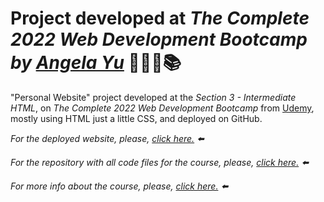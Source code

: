 # Project developed at _The Complete 2022 Web Development Bootcamp by [Angela Yu](https://www.linkedin.com/in/angela-yu-963a584b/)_ 👨🏻‍💻📚

"Personal Website" project developed at the _Section 3 - Intermediate HTML_, on _The Complete 2022 Web Development Bootcamp_ from [Udemy](https://www.udemy.com/), mostly using HTML just a little CSS, and deployed on GitHub.

_For the deployed website, please, [click here.](https://t-minini.github.io/my-site-project/) ⬅️_

_For the repository with all code files for the course, please, [click here.](https://github.com/t-minini/the-complete-web-development-bootcamp) ⬅️_

_For more info about the course, please, [click here.](https://www.udemy.com/course/the-complete-web-development-bootcamp/) ⬅️_
